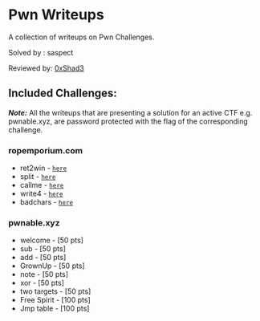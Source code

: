 # Pwn Writeups
A collection of writeups on Pwn Challenges.

Solved by : saspect

Reviewed by: [0xShad3](https://github.com/0xShad3)

## Included Challenges:

***Note:*** All the writeups that are presenting a solution for an active CTF e.g. pwnable.xyz, 
are password protected with the flag of the corresponding challenge. 

### ropemporium.com

- ret2win  - [`here`](https://saspectcave.net/posts/ropemporium-ret2win/)
- split    - [`here`](https://saspectcave.net/posts/ropemporium-split/)
- callme   - [`here`](https://saspectcave.net/posts/ropemporium-callme/)
- write4   - [`here`](https://saspectcave.net/posts/ropemporium-write4/)
- badchars - [`here`](https://saspectcave.net/posts/ropemporium-badchars/)

### pwnable.xyz

- welcome - [50 pts]
- sub - [50 pts]
- add - [50 pts]
- GrownUp - [50 pts]
- note - [50 pts]
- xor - [50 pts]
- two targets - [50 pts]
- Free Spirit - [100 pts]
- Jmp table - [100 pts]
